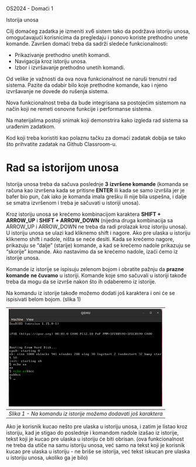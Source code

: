 ﻿<a name="_heading=h.gjdgxs"></a>OS2024 - Domaći 1

Istorija unosa

Cilj domaćeg zadatka je izmeniti xv6 sistem tako da podržava istoriju unosa, omogućavajući korisnicima da pregledaju i ponovo koriste prethodno unete komande. Završen domaći treba da sadrži sledeće funkcionalnosti:

- Prikazivanje prethodno unetih komandi.
- Navigacija kroz istoriju unosa.
- Izbor i izvršavanje prethodno unetih komandi.

Od velike je važnosti da ova nova funkcionalnost ne naruši trenutni rad sistema. Pazite da odabir bilo koje prethodne komande, kao i njeno izvršavanje ne dovede do rušenja sistema.

Nova funkcionalnost treba da bude integrisana sa postojećim sistemom na način koji ne remeti osnovne funkcije i performanse sistema.

Na materijalima postoji snimak koji demonstrira kako izgleda rad sistema sa urađenim zadatkom.

Kod koji treba koristiti kao polaznu tačku za domaći zadatak dobija se tako što prihvatite zadatak na Github Classroom-u.


# <a name="_heading=h.1fob9te"></a>Rad sa istorijom unosa
<a name="_heading=h.2et92p0"></a>Istorija unosa treba da sačuva poslednje **3** **izvršene komande** (komanda se računa kao izvršena kada se pritisne **ENTER** ili kada se samo izvršila jer je bafer bio pun, čak iako je komanda imala grešku ili nije bila uspešna, i dalje se smatra izvršenom i treba je sačuvati u istoriji unosa). 

<a name="_heading=h.vhhf3yw2xrv9"></a> 

<a name="_heading=h.v94l626ds0yv"></a>Kroz istoriju unosa se krećemo kombinacijom karaktera **SHIFT + ARROW\_UP** i **SHIFT + ARROW\_DOWN** (nijedna druga kombinacija sa ARROW\_UP i ARROW\_DOWN ne treba da radi prolazak kroz istoriju unosa). U istoriju unosa se ulazi kad kliknemo shift i  nagore. Ako pre ulaska u istoriju kliknemo shift i nadole, ništa se neće desiti. Kada se krećemo nagore, prikazuju se “dalje” (starije) komande, a kad se krećemo nadole prikazuju se “skorije” komande. Ako nastavimo da se krećemo nadole, izaći ćemo iz istorije unosa.

<a name="_heading=h.jn70ezc6rtm0"></a>Komande iz istorije se ispisuju zelenom bojom i obratite pažnju da **prazne komande** **ne čuvamo** u istoriji. Komande koje smo sačuvali u istoriji takođe treba da mogu da se izvrše nakon što ih odaberemo iz istorije.

<a name="_heading=h.ahveq091sxuh"></a><a name="_heading=h.vd6e0bdyv04o"></a>Na komandu iz istorije takođe možemo dodati još karaktera i oni će se ispisivati belom bojom. (slika 1)



|![](Aspose.Words.d829a16c-f039-48cf-83d5-ef47d5ecd223.001.png)|
| :-: |
|<a name="_heading=h.5b52x3by9qxw"></a><a name="_heading=h.qpgp0boqumjs"></a>*Slika 1 - Na komandu iz istorije možemo dodavati još karaktera* |

<a name="_heading=h.1sbmc9ntjhp5"></a><a name="_heading=h.4qet0p91304d"></a>Ako je korisnik kucao nešto pre ulaska u istoriju unosa, i zatim je listao kroz istoriju, kad je stigao do poslednje i komandom nadole izašao iz istorije, tekst koji je kucao pre ulaska u istoriju će biti obrisan. (ova funkcionalnost ne treba da utiče na samu istoriju unosa, već samo na tekst koji je korisnik kucao pre ulaska u istoriju - ne briše se istorija, već tekst iskucan pre ulaska u istoriju unosa, ukoliko ga je bilo) 

